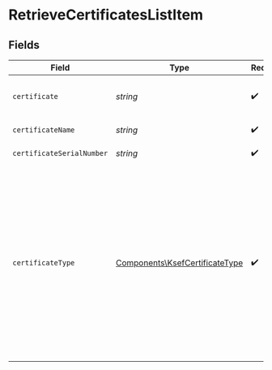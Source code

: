 # RetrieveCertificatesListItem


## Fields

| Field                                                                                                                                                                                                                                                   | Type                                                                                                                                                                                                                                                    | Required                                                                                                                                                                                                                                                | Description                                                                                                                                                                                                                                             |
| ------------------------------------------------------------------------------------------------------------------------------------------------------------------------------------------------------------------------------------------------------- | ------------------------------------------------------------------------------------------------------------------------------------------------------------------------------------------------------------------------------------------------------- | ------------------------------------------------------------------------------------------------------------------------------------------------------------------------------------------------------------------------------------------------------- | ------------------------------------------------------------------------------------------------------------------------------------------------------------------------------------------------------------------------------------------------------- |
| `certificate`                                                                                                                                                                                                                                           | *string*                                                                                                                                                                                                                                                | :heavy_check_mark:                                                                                                                                                                                                                                      | Certyfikat w formacie DER zakodowany w Base64.                                                                                                                                                                                                          |
| `certificateName`                                                                                                                                                                                                                                       | *string*                                                                                                                                                                                                                                                | :heavy_check_mark:                                                                                                                                                                                                                                      | Nazwa własna certyfikatu.                                                                                                                                                                                                                               |
| `certificateSerialNumber`                                                                                                                                                                                                                               | *string*                                                                                                                                                                                                                                                | :heavy_check_mark:                                                                                                                                                                                                                                      | Numer seryjny certyfikatu.                                                                                                                                                                                                                              |
| `certificateType`                                                                                                                                                                                                                                       | [Components\KsefCertificateType](../../Models/Components/KsefCertificateType.md)                                                                                                                                                                        | :heavy_check_mark:                                                                                                                                                                                                                                      | Typ certyfikatu.<br/>\| Wartość \| Opis \|<br/>\| --- \| --- \|<br/>\| Authentication \| Certyfikat używany do uwierzytelnienia w systemie. \|<br/>\| Offline \| Certyfikat używany wyłącznie do potwierdzania autentyczności wystawcy i integralności faktury w trybie offline \|<br/> |